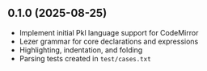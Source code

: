 ## 0.1.0 (2025-08-25)

- Implement initial Pkl language support for CodeMirror
- Lezer grammar for core declarations and expressions
- Highlighting, indentation, and folding
- Parsing tests created in `test/cases.txt`
